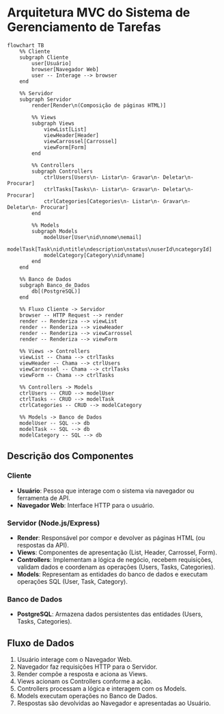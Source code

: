 # Arquitetura MVC do Sistema de Gerenciamento de Tarefas

```mermaid
flowchart TB
    %% Cliente
    subgraph Cliente
        user[Usuário]
        browser[Navegador Web]
        user -- Interage --> browser
    end

    %% Servidor
    subgraph Servidor
        render[Render\n(Composição de páginas HTML)]

        %% Views
        subgraph Views
            viewList[List]
            viewHeader[Header]
            viewCarrossel[Carrossel]
            viewForm[Form]
        end

        %% Controllers
        subgraph Controllers
            ctrlUsers[Users\n- Listar\n- Gravar\n- Deletar\n- Procurar]
            ctrlTasks[Tasks\n- Listar\n- Gravar\n- Deletar\n- Procurar]
            ctrlCategories[Categories\n- Listar\n- Gravar\n- Deletar\n- Procurar]
        end

        %% Models
        subgraph Models
            modelUser[User\nid\nnome\nemail]
            modelTask[Task\nid\ntitle\ndescription\nstatus\nuserId\ncategoryId]
            modelCategory[Category\nid\nname]
        end
    end

    %% Banco de Dados
    subgraph Banco_de_Dados
        db[(PostgreSQL)]
    end

    %% Fluxo Cliente -> Servidor
    browser -- HTTP Request --> render
    render -- Renderiza --> viewList
    render -- Renderiza --> viewHeader
    render -- Renderiza --> viewCarrossel
    render -- Renderiza --> viewForm

    %% Views -> Controllers
    viewList -- Chama --> ctrlTasks
    viewHeader -- Chama --> ctrlUsers
    viewCarrossel -- Chama --> ctrlTasks
    viewForm -- Chama --> ctrlTasks

    %% Controllers -> Models
    ctrlUsers -- CRUD --> modelUser
    ctrlTasks -- CRUD --> modelTask
    ctrlCategories -- CRUD --> modelCategory

    %% Models -> Banco de Dados
    modelUser -- SQL --> db
    modelTask -- SQL --> db
    modelCategory -- SQL --> db
```

## Descrição dos Componentes

### Cliente

-   **Usuário**: Pessoa que interage com o sistema via navegador ou ferramenta de API.
-   **Navegador Web**: Interface HTTP para o usuário.

### Servidor (Node.js/Express)

-   **Render**: Responsável por compor e devolver as páginas HTML (ou respostas da API).
-   **Views**: Componentes de apresentação (List, Header, Carrossel, Form).
-   **Controllers**: Implementam a lógica de negócio, recebem requisições, validam dados e coordenam as operações (Users, Tasks, Categories).
-   **Models**: Representam as entidades do banco de dados e executam operações SQL (User, Task, Category).

### Banco de Dados

-   **PostgreSQL**: Armazena dados persistentes das entidades (Users, Tasks, Categories).

## Fluxo de Dados

1. Usuário interage com o Navegador Web.
2. Navegador faz requisições HTTP para o Servidor.
3. Render compõe a resposta e aciona as Views.
4. Views acionam os Controllers conforme a ação.
5. Controllers processam a lógica e interagem com os Models.
6. Models executam operações no Banco de Dados.
7. Respostas são devolvidas ao Navegador e apresentadas ao Usuário.
